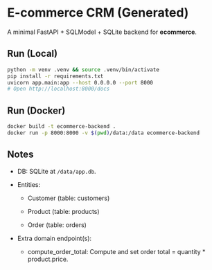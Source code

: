 # E-commerce CRM (Generated)

A minimal FastAPI + SQLModel + SQLite backend for **ecommerce**.

## Run (Local)
```bash
python -m venv .venv && source .venv/bin/activate
pip install -r requirements.txt
uvicorn app.main:app --host 0.0.0.0 --port 8000
# Open http://localhost:8000/docs
```

## Run (Docker)
```bash
docker build -t ecommerce-backend .
docker run -p 8000:8000 -v $(pwd)/data:/data ecommerce-backend
```

## Notes
- DB: SQLite at `/data/app.db`.
- Entities:

  - Customer (table: customers)

  - Product (table: products)

  - Order (table: orders)

- Extra domain endpoint(s):

  - compute_order_total: Compute and set order total = quantity * product.price.
